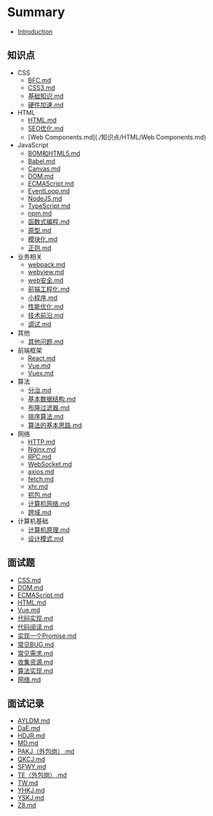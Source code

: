 
# Summary
* [Introduction](README.md)
    
## 知识点
* CSS
  * [BFC.md](./知识点/CSS/BFC.md) 
  * [CSS3.md](./知识点/CSS/CSS3.md) 
  * [基础知识.md](./知识点/CSS/基础知识.md) 
  * [硬件加速.md](./知识点/CSS/硬件加速.md) 
* HTML
  * [HTML.md](./知识点/HTML/HTML.md) 
  * [SEO优化.md](./知识点/HTML/SEO优化.md) 
  * [Web Components.md](./知识点/HTML/Web Components.md) 
* JavaScript
  * [BOM和HTML5.md](./知识点/JavaScript/BOM和HTML5.md) 
  * [Babel.md](./知识点/JavaScript/Babel.md) 
  * [Canvas.md](./知识点/JavaScript/Canvas.md) 
  * [DOM.md](./知识点/JavaScript/DOM.md) 
  * [ECMAScript.md](./知识点/JavaScript/ECMAScript.md) 
  * [EventLoop.md](./知识点/JavaScript/EventLoop.md) 
  * [NodeJS.md](./知识点/JavaScript/NodeJS.md) 
  * [TypeScript.md](./知识点/JavaScript/TypeScript.md) 
  * [npm.md](./知识点/JavaScript/npm.md) 
  * [函数式编程.md](./知识点/JavaScript/函数式编程.md) 
  * [原型.md](./知识点/JavaScript/原型.md) 
  * [模块化.md](./知识点/JavaScript/模块化.md) 
  * [正则.md](./知识点/JavaScript/正则.md) 
* 业务相关
  * [webpack.md](./知识点/业务相关/webpack.md) 
  * [webview.md](./知识点/业务相关/webview.md) 
  * [web安全.md](./知识点/业务相关/web安全.md) 
  * [前端工程化.md](./知识点/业务相关/前端工程化.md) 
  * [小程序.md](./知识点/业务相关/小程序.md) 
  * [性能优化.md](./知识点/业务相关/性能优化.md) 
  * [技术前沿.md](./知识点/业务相关/技术前沿.md) 
  * [调试.md](./知识点/业务相关/调试.md) 
* 其他
  * [其他问题.md](./知识点/其他/其他问题.md) 
* 前端框架
  * [React.md](./知识点/前端框架/React.md) 
  * [Vue.md](./知识点/前端框架/Vue.md) 
  * [Vuex.md](./知识点/前端框架/Vuex.md) 
* 算法
  * [分治.md](./知识点/算法/分治.md) 
  * [基本数据结构.md](./知识点/算法/基本数据结构.md) 
  * [布隆过滤器.md](./知识点/算法/布隆过滤器.md) 
  * [排序算法.md](./知识点/算法/排序算法.md) 
  * [算法的基本思路.md](./知识点/算法/算法的基本思路.md) 
* 网络
  * [HTTP.md](./知识点/网络/HTTP.md) 
  * [Nginx.md](./知识点/网络/Nginx.md) 
  * [RPC.md](./知识点/网络/RPC.md) 
  * [WebSocket.md](./知识点/网络/WebSocket.md) 
  * [axios.md](./知识点/网络/axios.md) 
  * [fetch.md](./知识点/网络/fetch.md) 
  * [xhr.md](./知识点/网络/xhr.md) 
  * [抓包.md](./知识点/网络/抓包.md) 
  * [计算机网络.md](./知识点/网络/计算机网络.md) 
  * [跨域.md](./知识点/网络/跨域.md) 
* 计算机基础
  * [计算机原理.md](./知识点/计算机基础/计算机原理.md) 
  * [设计模式.md](./知识点/计算机基础/设计模式.md) 

## 面试题
* [CSS.md](./面试题/CSS.md) 
* [DOM.md](./面试题/DOM.md) 
* [ECMAScript.md](./面试题/ECMAScript.md) 
* [HTML.md](./面试题/HTML.md) 
* [Vue.md](./面试题/Vue.md) 
* [代码实现.md](./面试题/代码实现.md) 
* [代码阅读.md](./面试题/代码阅读.md) 
* [实现一个Promise.md](./面试题/实现一个Promise.md) 
* [常见BUG.md](./面试题/常见BUG.md) 
* [常见需求.md](./面试题/常见需求.md) 
* [收集资源.md](./面试题/收集资源.md) 
* [算法实现.md](./面试题/算法实现.md) 
* [网络.md](./面试题/网络.md) 

## 面试记录
* [AYLDM.md](./面试记录/AYLDM.md) 
* [DaE.md](./面试记录/DaE.md) 
* [HDJR.md](./面试记录/HDJR.md) 
* [MD.md](./面试记录/MD.md) 
* [PAKJ（外包岗）.md](./面试记录/PAKJ（外包岗）.md) 
* [QKCJ.md](./面试记录/QKCJ.md) 
* [SFWY.md](./面试记录/SFWY.md) 
* [TE（外包岗）.md](./面试记录/TE（外包岗）.md) 
* [TW.md](./面试记录/TW.md) 
* [YHKJ.md](./面试记录/YHKJ.md) 
* [YSKJ.md](./面试记录/YSKJ.md) 
* [Z8.md](./面试记录/Z8.md) 
